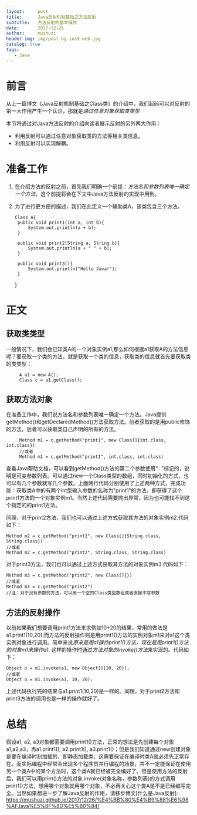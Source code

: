 ```yaml
---
layout:     post
title:      Java反射机制基础之方法反射
subtitle:   方法反射的基本操作
date:       2017-12-26
author:     mushuzi
header-img: img/post-bg-ios9-web.jpg
catalog: true
tags:
   - Java
--- 
```


# 前言
从上一篇博文《Java反射机制基础之Class类》的介绍中，我们起码可以对反射的第一大作用产生一个认识，那就是*通过任意对象获取类类型*

本节将通过对Java方法反射的介绍向读者展示反射的另外两大作用：
* 利用反射可以通过任意对象获取类的方法等相关类信息。
* 利用反射可以实现解耦。

# 准备工作
1. 在介绍方法的反射之前，首先我们明确一个前提：*方法名和参数列表唯一确定一个方法*。这个前提将会在下文中Java方法反射的实现中用到。
2. 为了进行更方便的描述，我们在此定义一个辅助类A，该类包含三个方法。

       Class A{
        public void print1(int a, int b){
            System.out.println(a + b);        
        }
        
        public void print2(String a, String b){
            System.out.println(a + " " + b);
        }
        
        public void print3(){
            System.out.println("Hello Java!");
        }
    }

# 正文
## 获取类类型
一般情况下，我们会已知类A的一个对象实例a1,那么如何根据a1获取A的方法信息呢？要获取一个类的方法，就是获取一个类的信息，获取类的信息就首先要获取类的类类型：

         A a1 = new A();
         Class c = a1.getClass();

## 获取方法对象
在准备工作中，我们说方法名和参数列表唯一确定一个方法。Java提供getMethod()和getDeclaredMethod()方法获取方法。前者获取的是用public修饰的方法，后者可以获取类自己声明的所有的方法。

         Method m1 = c.getMethod("print1", new Class[]{int.class, int.class})
         //或者
         Method m1 = c.getMethod("print1", int.class, int.class)

查看Java帮助文档，可以看到getMethod()方法的第二个参数使用“...”标记的，说明是可变参数列表。可以通过new一个Class类型的数组，同时初始化的方式，也可以有几个参数就写几个参数。上面两行代码分别使用了上述两种方式，完成功能：获取类A中的有两个int型输入参数的名称为"print1"的方法，即获得了这个print1方法的一个对象实例m1。当然上述代码需要抛出异常，因为也可能找不到这个指定的的print1方法。

同理，对于print2方法，我们也可以通过上述方式获取其方法的对象实例m2.代码如下：

    Method m2 = c.getMethod("print2", new Class[]{String.class, String.class})
    //或者
    Method m2 = c.getMethod("print2", String.class, String.class)

对于print3方法，我们也可以通过上述方式获取其方法的对象实例m3.代码如下：

    Method m3 = c.getMethod("print2", new Class[]{})
    //或者
    Method m3 = c.getMethod("print2")
    //注：对于没有参数的方法，可以用一个空的Class类型数组或者直接不写参数

## 方法的反射操作

以前如果我们想要调用print1方法来求例如10+20的结果，常用的做法是a1.print1(10,20);而方法的反射操作则是用print1()方法的实例对象m1来对a1这个类实例对象进行调用。简单来说*原来是用a1操作print1()方法，现在是用print1()方法的对象m1来操作a1*.
这样的操作时通过*方法对象的invoke()方法*来实现的。代码如下：

    Object o = m1.invoke(a1, new Object[]{10, 20});
    //或者
    Object o = m1.invoke(a1, 10, 20);

上述代码执行完的结果与a1.print1(10,20)是一样的。同理，对于print2方法和print3方法的调用也是一样的操作就好了。
    
# 总结
假设a1, a2, a3对象都需要调用print1()方法，正常的想法是先创建每个对象a1,a2,a3，再a1.print1(), a2.print1(), a3.print1()；但是我们知道通过new创建对象是要在编译时刻加载的，即静态加载类，这需要保证在编译时类A就必须先正常存在。而实际编程中经常会出现多个程序员并行编程的场景，并不一定能保证在使用另一个类A中的某个方法时，这个类A就已经被完全编好了。但是使用方法的反射后，我们可以用print()方法的对象.invoke(对象名称，参数列表)的方式调用print1()方法，想用哪个对象就用哪个对象，不必再关心这个类A是不是已经编写完全。当然如果想进一步了解Java反射的作用，请移步博文[什么是Java反射]: https://mushuzi.github.io/2017/12/26/%E4%BB%80%E4%B9%88%E6%98%AFJava%E5%8F%8D%E5%B0%84/
